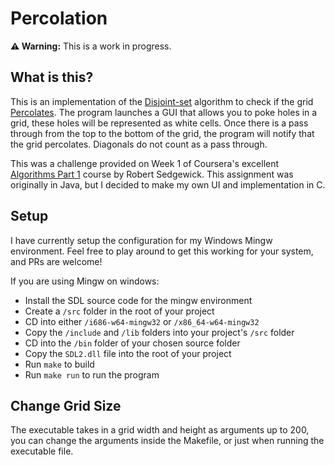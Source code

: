 # Percolation

**⚠ Warning:** This is a work in progress.

## What is this?

This is an implementation of the [Disjoint-set](https://en.wikipedia.org/wiki/Disjoint-set_data_structure) algorithm to check if the grid [Percolates](https://en.wikipedia.org/wiki/Percolation_theory). The program launches a GUI that allows you to poke holes in a grid, these holes will be represented as white cells. Once there is a pass through from the top to the bottom of the grid, the program will notify that the grid percolates. Diagonals do not count as a pass through.

This was a challenge provided on Week 1 of Coursera's excellent [Algorithms Part 1](https://www.coursera.org/learn/algorithms-part1) course by Robert Sedgewick. This assignment was originally in Java, but I decided to make my own UI and implementation in C.

## Setup

I have currently setup the configuration for my Windows Mingw environment. Feel free to play around to get this working for your system, and PRs are welcome!

If you are using Mingw on windows:

- Install the SDL source code for the mingw environment
- Create a `/src` folder in the root of your project
- CD into either `/i686-w64-mingw32` or `/x86_64-w64-mingw32`
- Copy the `/include` and `/lib` folders into your project's `/src` folder
- CD into the `/bin` folder of your chosen source folder
- Copy the `SDL2.dll` file into the root of your project
- Run `make` to build
- Run `make run` to run the program

## Change Grid Size

The executable takes in a grid width and height as arguments up to 200, you can change the arguments inside the Makefile, or just when running the executable file.
